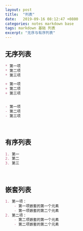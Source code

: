 ```yaml
---
layout: post
title:  "列表"
date:   2019-09-16 08:12:47 +0800
categories: notes markdown base
tags: markdown 基础 列表
excerpt: "无序与有序列表"
---
```


## 无序列表

```markdown
* 第一项
* 第二项
* 第三项

+ 第一项
+ 第二项
+ 第三项


- 第一项
- 第二项
- 第三项
```

&emsp;

## 有序列表

```markdown
1. 第一
2. 第二
3. 第三
```

&emsp;

## 嵌套列表

```markdown
1. 第一项：
    - 第一项嵌套的第一个元素
    - 第一项嵌套的第二个元素
2. 第二项：
    - 第二项嵌套的第一个元素
    - 第二项嵌套的第二个元素
```

